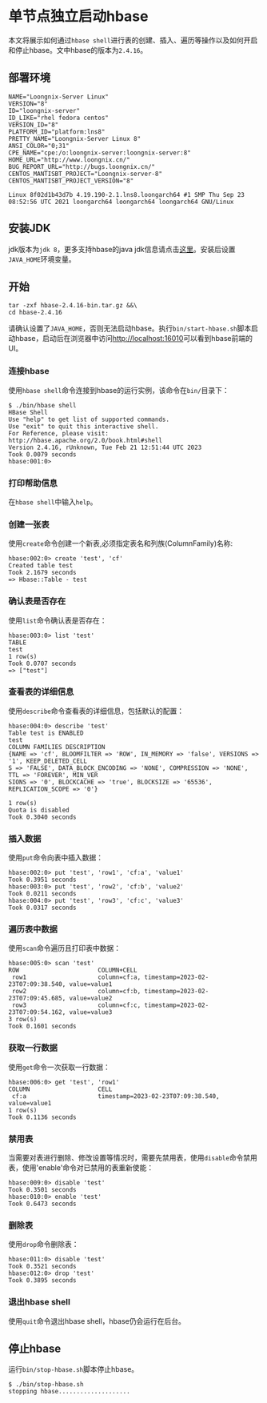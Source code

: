 # 单节点独立启动hbase

本文将展示如何通过`hbase shell`进行表的创建、插入、遍历等操作以及如何开启和停止hbase。文中hbase的版本为`2.4.16`。

## 部署环境
```
NAME="Loongnix-Server Linux"
VERSION="8"
ID="loongnix-server"
ID_LIKE="rhel fedora centos"
VERSION_ID="8"
PLATFORM_ID="platform:lns8"
PRETTY_NAME="Loongnix-Server Linux 8"
ANSI_COLOR="0;31"
CPE_NAME="cpe:/o:loongnix-server:loongnix-server:8"
HOME_URL="http://www.loongnix.cn/"
BUG_REPORT_URL="http://bugs.loongnix.cn/"
CENTOS_MANTISBT_PROJECT="Loongnix-server-8"
CENTOS_MANTISBT_PROJECT_VERSION="8"
```
```
Linux 8f02d1b43d7b 4.19.190-2.1.lns8.loongarch64 #1 SMP Thu Sep 23 08:52:56 UTC 2021 loongarch64 loongarch64 loongarch64 GNU/Linux
```
## 安装JDK
jdk版本为`jdk 8`，更多支持hbase的java jdk信息请点击[这里](https://hbase.apache.org/book.html#java)。安装后设置`JAVA_HOME`环境变量。

## 开始
```
tar -zxf hbase-2.4.16-bin.tar.gz &&\
cd hbase-2.4.16
```
请确认设置了`JAVA_HOME`，否则无法启动hbase。执行`bin/start-hbase.sh`脚本启动hbase，启动后在浏览器中访问[http://localhost:16010](http://localhost:16010/)可以看到hbase前端的UI。
### 连接hbase
使用`hbase shell`命令连接到hbase的运行实例，该命令在`bin/`目录下：
```
$ ./bin/hbase shell
HBase Shell
Use "help" to get list of supported commands.
Use "exit" to quit this interactive shell.
For Reference, please visit: http://hbase.apache.org/2.0/book.html#shell
Version 2.4.16, rUnknown, Tue Feb 21 12:51:44 UTC 2023
Took 0.0079 seconds                                                                          
hbase:001:0> 
```
### 打印帮助信息
在`hbase shell`中输入`help`。
### 创建一张表
使用`create`命令创建一个新表,必须指定表名和列族(ColumnFamily)名称:
```
hbase:002:0> create 'test', 'cf'
Created table test
Took 2.1679 seconds                                                                          
=> Hbase::Table - test
```
### 确认表是否存在
使用`list`命令确认表是否存在：
```
hbase:003:0> list 'test'
TABLE                                                                                        
test                                                                                         
1 row(s)
Took 0.0707 seconds                                                                          
=> ["test"]
```
### 查看表的详细信息
使用`describe`命令查看表的详细信息，包括默认的配置：
```
hbase:004:0> describe 'test'
Table test is ENABLED                                                                        
test                                                                                         
COLUMN FAMILIES DESCRIPTION                                                                  
{NAME => 'cf', BLOOMFILTER => 'ROW', IN_MEMORY => 'false', VERSIONS => '1', KEEP_DELETED_CELL
S => 'FALSE', DATA_BLOCK_ENCODING => 'NONE', COMPRESSION => 'NONE', TTL => 'FOREVER', MIN_VER
SIONS => '0', BLOCKCACHE => 'true', BLOCKSIZE => '65536', REPLICATION_SCOPE => '0'}          

1 row(s)
Quota is disabled
Took 0.3040 seconds
```
### 插入数据
使用`put`命令向表中插入数据：
```
hbase:002:0> put 'test', 'row1', 'cf:a', 'value1'
Took 0.3951 seconds                                                                          
hbase:003:0> put 'test', 'row2', 'cf:b', 'value2'
Took 0.0211 seconds                                                                          
hbase:004:0> put 'test', 'row3', 'cf:c', 'value3'
Took 0.0317 seconds
```
### 遍历表中数据
使用`scan`命令遍历且打印表中数据：
```
hbase:005:0> scan 'test'
ROW                      COLUMN+CELL                                                         
 row1                    column=cf:a, timestamp=2023-02-23T07:09:38.540, value=value1        
 row2                    column=cf:b, timestamp=2023-02-23T07:09:45.685, value=value2        
 row3                    column=cf:c, timestamp=2023-02-23T07:09:54.162, value=value3        
3 row(s)
Took 0.1601 seconds
```
### 获取一行数据
使用`get`命令一次获取一行数据：
```
hbase:006:0> get 'test', 'row1'
COLUMN                   CELL                                                                
 cf:a                    timestamp=2023-02-23T07:09:38.540, value=value1                     
1 row(s)
Took 0.1136 seconds
```
### 禁用表
当需要对表进行删除、修改设置等情况时，需要先禁用表，使用`disable`命令禁用表，使用'enable'命令对已禁用的表重新使能：
```
hbase:009:0> disable 'test'
Took 0.3501 seconds                                                                          
hbase:010:0> enable 'test'
Took 0.6473 seconds
```
### 删除表
使用`drop`命令删除表：
```
hbase:011:0> disable 'test'
Took 0.3521 seconds                                                                          
hbase:012:0> drop 'test'
Took 0.3895 seconds
```
### 退出hbase shell
使用`quit`命令退出hbase shell，hbase仍会运行在后台。
## 停止hbase
运行`bin/stop-hbase.sh`脚本停止hbase。
```
$ ./bin/stop-hbase.sh
stopping hbase....................
```
